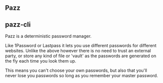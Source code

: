 Pazz
---

pazz-cli
---

Pazz is a deterministic password manager.

Like 1Password or Lastpass it lets you use different passwords for different websites. Unlike the above however there is no need to trust an external party, or store any kind of file or 'vault' as the passwords are generated on the fly each time you look them up.

This means you can't choose your own passwords, but also that you'll never lose you passwords so long as you remember your master password. 
